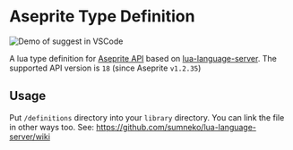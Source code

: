 # Aseprite Type Definition

![Demo of suggest in VSCode](https://gyazo.com/d9e3552069ed48e0f1dd0c0cb4d02838)

A lua type definition for [Aseprite API](https://www.aseprite.org/api/) based on [lua-language-server](https://github.com/sumneko/lua-language-server).
The supported API version is `18` (since Aseprite `v1.2.35`)

## Usage

Put `/definitions` directory into your `library` directory. You can link the file in other ways too.
See: https://github.com/sumneko/lua-language-server/wiki
